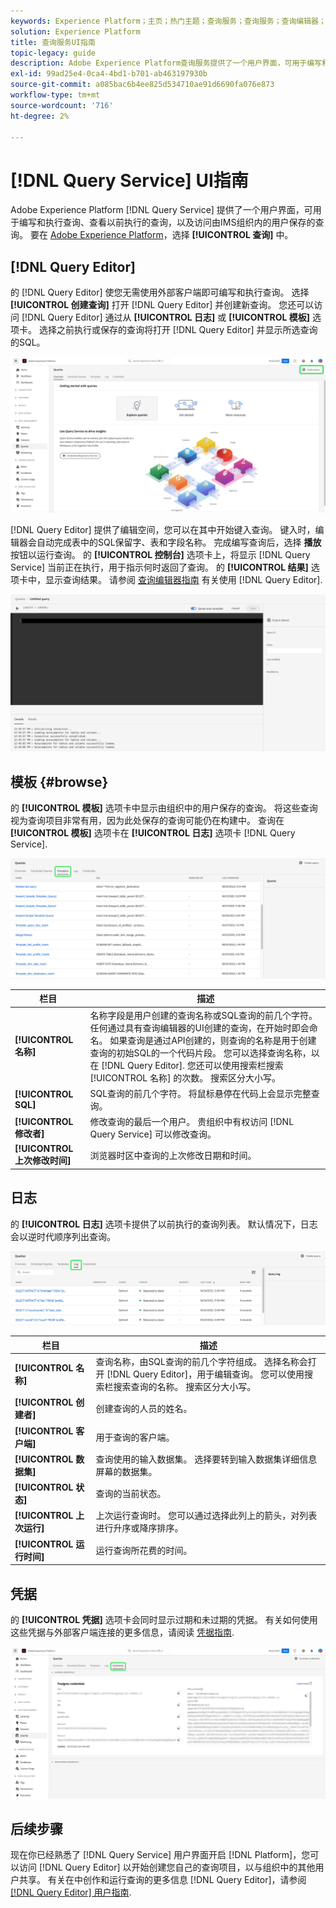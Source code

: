 ```yaml
---
keywords: Experience Platform；主页；热门主题；查询服务；查询服务；查询编辑器；查询编辑器；查询编辑器；查询编辑器；
solution: Experience Platform
title: 查询服务UI指南
topic-legacy: guide
description: Adobe Experience Platform查询服务提供了一个用户界面，可用于编写和执行查询、查看以前执行的查询，以及访问由IMS组织内的用户保存的查询。
exl-id: 99ad25e4-0ca4-4bd1-b701-ab463197930b
source-git-commit: a085bac6b4ee825d534710ae91d6690fa076e873
workflow-type: tm+mt
source-wordcount: '716'
ht-degree: 2%

---
```


# [!DNL Query Service] UI指南

Adobe Experience Platform [!DNL Query Service] 提供了一个用户界面，可用于编写和执行查询、查看以前执行的查询，以及访问由IMS组织内的用户保存的查询。 要在 [Adobe Experience Platform](https://platform.adobe.com)，选择 **[!UICONTROL 查询]** 中。

## [!DNL Query Editor]

的 [!DNL Query Editor] 使您无需使用外部客户端即可编写和执行查询。 选择 **[!UICONTROL 创建查询]** 打开 [!DNL Query Editor] 并创建新查询。 您还可以访问 [!DNL Query Editor] 通过从 **[!UICONTROL 日志]** 或 **[!UICONTROL 模板]** 选项卡。 选择之前执行或保存的查询将打开 [!DNL Query Editor] 并显示所选查询的SQL。

![“查询”功能板中突出显示了“创建查询”。](../images/ui/overview/overview.png)

[!DNL Query Editor] 提供了编辑空间，您可以在其中开始键入查询。 键入时，编辑器会自动完成表中的SQL保留字、表和字段名称。 完成编写查询后，选择 **播放** 按钮以运行查询。 的 **[!UICONTROL 控制台]** 选项卡上，将显示 [!DNL Query Service] 当前正在执行，用于指示何时返回了查询。 的 **[!UICONTROL 结果]** 选项卡中，显示查询结果。 请参阅 [查询编辑器指南](./user-guide.md) 有关使用 [!DNL Query Editor].

![在 [!DNL Query Editor].](../images/ui/overview/query-editor.png)

## 模板 {#browse}

的 **[!UICONTROL 模板]** 选项卡中显示由组织中的用户保存的查询。 将这些查询视为查询项目非常有用，因为此处保存的查询可能仍在构建中。 查询在 **[!UICONTROL 模板]** 选项卡在 **[!UICONTROL 日志]** 选项卡 [!DNL Query Service].

![在“查询”功能板“模板”选项卡的视图中放大以显示多个保存的查询。](../images/ui/overview/templates.png)

| 栏目 | 描述 |
| --- | --- |
| **[!UICONTROL 名称]** | 名称字段是用户创建的查询名称或SQL查询的前几个字符。 任何通过具有查询编辑器的UI创建的查询，在开始时即会命名。 如果查询是通过API创建的，则查询的名称是用于创建查询的初始SQL的一个代码片段。 您可以选择查询名称，以在 [!DNL Query Editor]. 您还可以使用搜索栏搜索 [!UICONTROL 名称] 的次数。 搜索区分大小写。 |
| **[!UICONTROL SQL]** | SQL查询的前几个字符。 将鼠标悬停在代码上会显示完整查询。 |
| **[!UICONTROL 修改者]** | 修改查询的最后一个用户。 贵组织中有权访问 [!DNL Query Service] 可以修改查询。 |
| **[!UICONTROL 上次修改时间]** | 浏览器时区中查询的上次修改日期和时间。 |

## 日志

的 **[!UICONTROL 日志]** 选项卡提供了以前执行的查询列表。 默认情况下，日志会以逆时代顺序列出查询。

![在“查询”功能板“日志”选项卡的视图中放大，按时间顺序相反地显示查询列表。](../images/ui/overview/log.png)

| 栏目 | 描述 |
| --- | --- |
| **[!UICONTROL 名称]** | 查询名称，由SQL查询的前几个字符组成。 选择名称会打开 [!DNL Query Editor]，用于编辑查询。 您可以使用搜索栏搜索查询的名称。 搜索区分大小写。 |
| **[!UICONTROL 创建者]** | 创建查询的人员的姓名。 |
| **[!UICONTROL 客户端]** | 用于查询的客户端。 |
| **[!UICONTROL 数据集]** | 查询使用的输入数据集。 选择要转到输入数据集详细信息屏幕的数据集。 |
| **[!UICONTROL 状态]** | 查询的当前状态。 |
| **[!UICONTROL 上次运行]** | 上次运行查询时。 您可以通过选择此列上的箭头，对列表进行升序或降序排序。 |
| **[!UICONTROL 运行时间]** | 运行查询所花费的时间。 |

## 凭据

的 **[!UICONTROL 凭据]** 选项卡会同时显示过期和未过期的凭据。 有关如何使用这些凭据与外部客户端连接的更多信息，请阅读 [凭据指南](../clients/overview.md).

![突出显示了“凭据”选项卡的“查询”功能板。](../images/ui/overview/credentials.png)

## 后续步骤

现在你已经熟悉了 [!DNL Query Service] 用户界面开启 [!DNL Platform]，您可以访问 [!DNL Query Editor] 以开始创建您自己的查询项目，以与组织中的其他用户共享。 有关在中创作和运行查询的更多信息 [!DNL Query Editor]，请参阅 [[!DNL Query Editor] 用户指南](./user-guide.md).